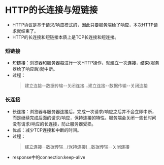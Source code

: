 # HTTP的长连接与短链接
- HTTP协议是基于请求/响应模式的，因此只要服务端给了响应，本次HTTP请求就结束了。
- HTTP的长连接和短链接本质上是TCP长连接和短连接。

### 短链接
- 短链接：浏览器和服务器每进行一次HTTP操作，就建立一次连接，结束(服务器给了响应后)就中断。
- 过程：
   > 建立连接--数据传输--关闭连接...建立连接--数据传输--关闭连接

### 长连接
- 长连接：浏览器与服务器连接后，完成一次请求/响应之后并不会立即中断，而是继续完成后面的请求/响应，保持连接的特性。服务端会关闭一些长时间
没有请求/响应的长连接，防止服务器受损。
- 优点：减少TCP连接和中断的时间。
- 过程：
   > 建立连接--数据传输...(保持连接)...数据传输--关闭连接
- response中的connection:keep-alive
